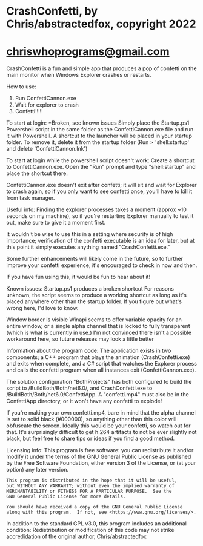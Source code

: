 # CrashConfetti, by Chris/abstractedfox, copyright 2022
# chriswhoprograms@gmail.com

CrashConfetti is a fun and simple app that produces a pop of confetti on the main monitor when Windows Explorer crashes or restarts.

How to use:
1. Run ConfettiCannon.exe
2. Wait for explorer to crash
3. Confetti!!!!!

To start at login: *Broken, see known issues
Simply place the Startup.ps1 Powershell script in the same folder as the ConfettiCannon.exe file and run it with Powershell. A shortcut to the launcher will be placed in your startup folder. To remove it, delete it from the startup folder (Run > 'shell:startup' and delete 'ConfettiCannon.lnk')

To start at login while the powershell script doesn't work:
Create a shortcut to ConfettiCannon.exe. Open the "Run" prompt and type "shell:startup" and place the shortcut there.

ConfettiCannon.exe doesn't exit after confetti; it will sit and wait for Explorer to crash again, so if you only want to see confetti once, you'll have to kill it from task manager.

Useful info:
Finding the explorer processes takes a moment (approx ~10 seconds on my machine), so if you're restarting Explorer manually to test it out, make sure to give it a moment first.

It wouldn't be wise to use this in a setting where security is of high importance; verification of the confetti executable is an idea for later, but at this point it simply executes anything named "CrashConfetti.exe."

Some further enhancements will likely come in the future, so to further improve your confetti experience, it's encouraged to check in now and then.

If you have fun using this, it would be fun to hear about it! 


Known issues:
Startup.ps1 produces a broken shortcut
For reasons unknown, the script seems to produce a working shortcut as long as it's placed anywhere other than the startup folder. If you figure out what's wrong here, I'd love to know.

Window border is visible
Winapi seems to offer variable opacity for an entire window, or a single alpha channel that is locked to fully transparent (which is what is currently in use.) I'm not convinced there isn't a possible workaround here, so future releases may look a little better

Information about the program code:
The application exists in two components; a C++ program that plays the animation (CrashConfetti.exe) and exits when complete, and a C# script that watches the Explorer process and calls the confetti program when all instances exit (ConfettiCannon.exe).

The solution configuration "BothProjects" has both configured to build the script to /BuildBoth/Both/net6.0/, and CrashConfetti.exe to /BuildBoth/Both/net6.0/ConfettiApp. A "confetti.mp4" must also be in the ConfettiApp directory, or it won't have any confetti to explode!

If you're making your own confetti.mp4, bare in mind that the alpha channel is set to solid black (#000000), so anything other than this color will obfuscate the screen. Ideally this would be your confetti, so watch out for that. It's surprisingly difficult to get h.264 artifacts to not be ever slightly not black, but feel free to share tips or ideas if you find a good method.


Licensing info:
This program is free software: you can redistribute it and/or modify
	it under the terms of the GNU General Public License as published by
	the Free Software Foundation, either version 3 of the License, or
	(at your option) any later version.

	This program is distributed in the hope that it will be useful,
	but WITHOUT ANY WARRANTY; without even the implied warranty of
	MERCHANTABILITY or FITNESS FOR A PARTICULAR PURPOSE.  See the
	GNU General Public License for more details.

	You should have received a copy of the GNU General Public License
	along with this program.  If not, see <https://www.gnu.org/licenses/>.

In addition to the standard GPL v3.0, this program includes an additional condition:
Redistribution or modification of this code may not strike accredidation of the original author, Chris/abstractedfox
